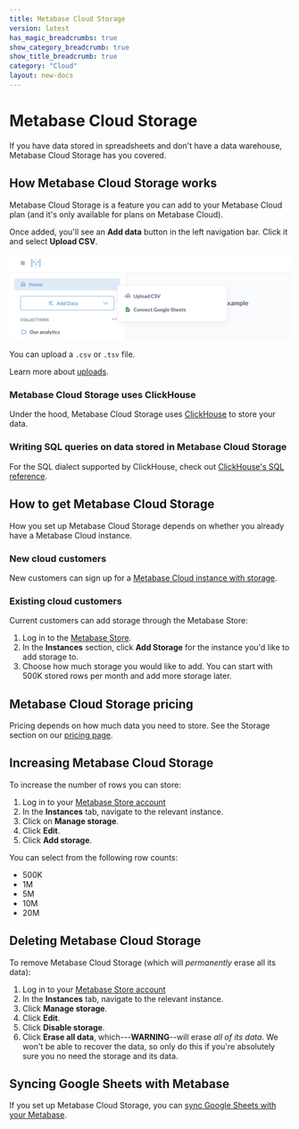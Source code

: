 ```yaml
---
title: Metabase Cloud Storage
version: latest
has_magic_breadcrumbs: true
show_category_breadcrumb: true
show_title_breadcrumb: true
category: "Cloud"
layout: new-docs
---
```


# Metabase Cloud Storage

If you have data stored in spreadsheets and don't have a data warehouse, Metabase Cloud Storage has you covered.

## How Metabase Cloud Storage works

Metabase Cloud Storage is a feature you can add to your Metabase Cloud plan (and it's only available for plans on Metabase Cloud).

Once added, you'll see an **Add data** button in the left navigation bar. Click it and select **Upload CSV**.

![Add data](./images/add-data.png)

You can upload a `.csv` or `.tsv` file.

Learn more about [uploads](../exploration-and-organization/uploads.md).

### Metabase Cloud Storage uses ClickHouse

Under the hood, Metabase Cloud Storage uses [ClickHouse](https://www.metabase.com/data-sources/clickhouse) to store your data.

### Writing SQL queries on data stored in Metabase Cloud Storage

For the SQL dialect supported by ClickHouse, check out [ClickHouse's SQL reference](https://clickhouse.com/docs/en/sql-reference).

## How to get Metabase Cloud Storage

How you set up Metabase Cloud Storage depends on whether you already have a Metabase Cloud instance.

### New cloud customers

New customers can sign up for a [Metabase Cloud instance with storage](https://store.metabase.com/checkout?dwh=1).

### Existing cloud customers

Current customers can add storage through the Metabase Store:

1. Log in to the [Metabase Store](https://store.metabase.com/).
2. In the **Instances** section, click **Add Storage** for the instance you'd like to add storage to.
3. Choose how much storage you would like to add. You can start with 500K stored rows per month and add more storage later.

## Metabase Cloud Storage pricing

Pricing depends on how much data you need to store. See the Storage section on our [pricing page](https://www.metabase.com/pricing/).

## Increasing Metabase Cloud Storage

To increase the number of rows you can store:

1. Log in to your [Metabase Store account](https://store.metabase.com/)
2. In the **Instances** tab, navigate to the relevant instance.
3. Click on **Manage storage**.
4. Click **Edit**.
5. Click **Add storage**.

You can select from the following row counts:

- 500K
- 1M
- 5M
- 10M
- 20M

## Deleting Metabase Cloud Storage

To remove Metabase Cloud Storage (which will _permanently_ erase all its data):

1. Log in to your [Metabase Store account](https://store.metabase.com/)
2. In the **Instances** tab, navigate to the relevant instance.
3. Click **Manage storage**.
4. Click **Edit**.
5. Click **Disable storage**.
6. Click **Erase all data**, which---**WARNING**--will erase _all of its data_. We won't be able to recover the data, so only do this if you're absolutely sure you no need the storage and its data.

## Syncing Google Sheets with Metabase

If you set up Metabase Cloud Storage, you can [sync Google Sheets with your Metabase](./google-sheets.md).
